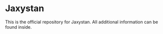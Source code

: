 # Jaxystan
This is the official repository for Jaxystan. All additional information can be found inside.
